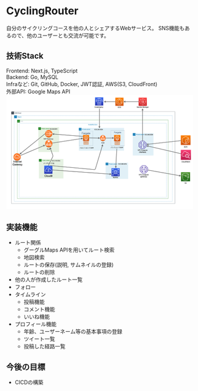 # CyclingRouter
自分のサイクリングコースを他の人とシェアするWebサービス。
SNS機能もあるので、他のユーザーとも交流が可能です。
## 技術Stack
Frontend: Next.js, TypeScript  
Backend: Go, MySQL  
Infraなど: Git, GitHub, Docker, JWT認証, AWS(S3, CloudFront)  
外部API: Google Maps API  
![インフラ図](./infra.png)
## 実装機能
* ルート関係
  * グーグルMaps APIを用いてルート検索
  * 地図検索
  * ルートの保存(説明, サムネイルの登録)
  * ルートの削除
* 他の人が作成したルート一覧
* フォロー
* タイムライン
  * 投稿機能
  * コメント機能
  * いいね機能
* プロフィール機能
  * 年齢、ユーザーネーム等の基本事項の登録
  * ツイート一覧
  * 投稿した経路一覧

## 今後の目標
* CICDの構築
